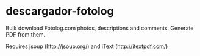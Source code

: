 # descargador-fotolog
Bulk download Fotolog.com photos, descriptions and comments. Generate PDF from them.

Requires jsoup (http://jsoup.org/) and iText (http://itextpdf.com/)

